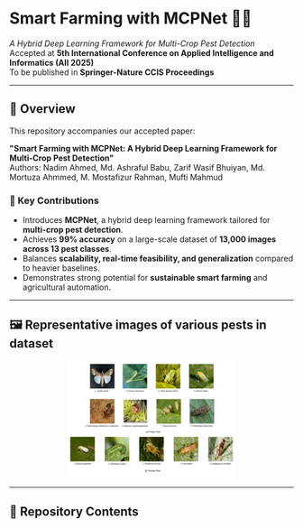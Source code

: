 # Smart Farming with MCPNet 🌱🐛
*A Hybrid Deep Learning Framework for Multi-Crop Pest Detection*  
Accepted at **5th International Conference on Applied Intelligence and Informatics (AII 2025)**  
To be published in **Springer-Nature CCIS Proceedings**

---

## 📌 Overview
This repository accompanies our accepted paper:

**"Smart Farming with MCPNet: A Hybrid Deep Learning Framework for Multi-Crop Pest Detection"**  
Authors: Nadim Ahmed, Md. Ashraful Babu, Zarif Wasif Bhuiyan, Md. Mortuza Ahmmed, M. Mostafizur Rahman, Mufti Mahmud  

### 🔑 Key Contributions
- Introduces **MCPNet**, a hybrid deep learning framework tailored for **multi-crop pest detection**.  
- Achieves **99% accuracy** on a large-scale dataset of **13,000 images across 13 pest classes**.  
- Balances **scalability, real-time feasibility, and generalization** compared to heavier baselines.  
- Demonstrates strong potential for **sustainable smart farming** and agricultural automation.  

---

## 🖼️ Representative images of various pests in dataset
<p align="center">
  <img src="Figure.png" alt="Representative images of various pests in dataset" width="300"/>
</p>

---

## 📂 Repository Contents
